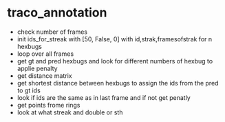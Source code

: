 # traco_annotation
 - check number of frames
 - init ids_for_streak with [50, False, 0] with id,strak,framesofstrak for n hexbugs
 - loop over all frames
 - get gt and pred hexbugs and look for different numbers of hexbug to applie penalty
 - get distance matrix
 - get shortest distance between hexbugs to assign the ids from the pred to gt ids
 - look if ids are the same as in last frame and if not get penatly 
 - get points frome rings
 - look at what streak and double or sth


